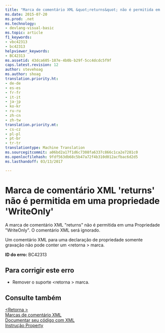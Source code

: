 ```yaml
---
title: "Marca de comentário XML &quot;returns&quot; não é permitida em uma propriedade &quot;WriteOnly&quot; | Documentos do Microsoft"
ms.date: 2015-07-20
ms.prod: .net
ms.technology:
- devlang-visual-basic
ms.topic: article
f1_keywords:
- vbc42313
- bc42313
helpviewer_keywords:
- BC42313
ms.assetid: 43dca605-187e-4b0b-b29f-5cc4dcdc5f9f
caps.latest.revision: 12
author: stevehoag
ms.author: shoag
translation.priority.ht:
- de-de
- es-es
- fr-fr
- it-it
- ja-jp
- ko-kr
- ru-ru
- zh-cn
- zh-tw
translation.priority.mt:
- cs-cz
- pl-pl
- pt-br
- tr-tr
translationtype: Machine Translation
ms.sourcegitcommit: a06bd2a17f1d6c7308fa6337c866c1ca2e7281c0
ms.openlocfilehash: 9fdf563db68c5b47a72f4b310d012acfbac6d2d5
ms.lasthandoff: 03/13/2017

---
```

# <a name="xml-comment-tag-39returns39-is-not-permitted-on-a-39writeonly39-property"></a>Marca de comentário XML 'returns' não é permitida em uma propriedade 'WriteOnly'
A marca de comentário XML "returns" não é permitida em uma Propriedade "WriteOnly". O comentário XML será ignorado.  
  
 Um comentário XML para uma declaração de propriedade somente gravação não pode conter um \<retorna > marca.  
  
 **ID do erro:** BC42313  
  
## <a name="to-correct-this-error"></a>Para corrigir este erro  
  
-   Remover o suporte \<retorna > marca.  
  
## <a name="see-also"></a>Consulte também  
 [\<Retorna >](../../visual-basic/language-reference/xmldoc/returns.md)   
 [Marcas de comentário XML](../../visual-basic/language-reference/xmldoc/recommended-xml-tags-for-documentation-comments.md)   
 [Documentar seu código com XML](../../visual-basic/programming-guide/program-structure/documenting-your-code-with-xml.md)   
 [Instrução Property](../../visual-basic/language-reference/statements/property-statement.md)
